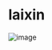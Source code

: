 laixin
======


![image](http://images.cnblogs.com/cnblogs_com/tinkl/253133/o_[W_8L3YMIXH`0EN1FU__O$M.jpg)